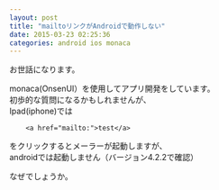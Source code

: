 ```yaml
---
layout: post
title: "mailtoリンクがAndroidで動作しない"
date: 2015-03-23 02:25:36
categories: android ios monaca
---
```

<p>お世話になります。</p>

<p>monaca(OnsenUI）を使用してアプリ開発をしています。<br>
初歩的な質問になるかもしれませんが、<br>
Ipad(iphone)では</p>

<pre><code>    &lt;a href="mailto:"&gt;test&lt;/a&gt;
</code></pre>

<p>をクリックするとメーラーが起動しますが、<br>
androidでは起動しません（バージョン4.2.2で確認）</p>

<p>なぜでしょうか。</p>
